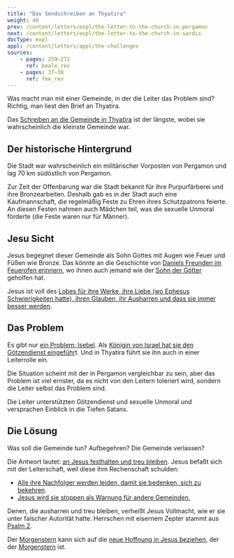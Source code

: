 ```yaml
---
title: "Das Sendschreiben an Thyatira"
weight: 40
prev: /content/letters/expl/the-letter-to-the-church-in-pergamon
next: /content/letters/expl/the-letter-to-the-church-in-sardis
docType: expl
appl: /content/letters/appl/the-challenges
sources: 
    - pages: 259–272
      ref: beale_rev
    - pages: 37–38
      ref: fee_rev
---
```


Was macht man mit einer Gemeinde, in der die Leiter das Problem sind? Richtig, man liest den Brief an Thyatira.

Das [Schreiben an die Gemeinde in Thyatira](https://www.bibleserver.com/SLT/Offenbarung2%2C18-29) ist der längste, wobei sie wahrscheinlich die kleinste Gemeinde war.

## Der historische Hintergrund

<a name="aa89"></a>
Die Stadt war wahrscheinlich ein militärischer Vorposten von Pergamon und lag 70 km südöstlich von Pergamon.

Zur Zeit der Offenbarung war die Stadt bekannt für ihre Purpurfärberei und ihre Bronzearbeiten. Deshalb gab es in der Stadt auch eine Kaufmannschaft, die regelmäßig Feste zu Ehren ihres Schutzpatrons feierte. An diesen Festen nahmen auch Mädchen teil, was die sexuelle Unmoral förderte (die Feste waren nur für Männer).

## Jesu Sicht

<a name="f2ed"></a>
Jesus begegnet dieser Gemeinde als Sohn Gottes mit Augen wie Feuer und Füßen wie Bronze. Das könnte an die Geschichte von [Daniels Freunden im Feuerofen erinnern](https://www.bibleserver.com/SLT/Daniel3), wo ihnen auch jemand wie der [Sohn der Götter](https://www.bibleserver.com/SLT/Daniel3%2C25) geholfen hat.

Jesus ist voll des [Lobes für ihre Werke, ihre Liebe (wo Ephesus Schwierigkeiten hatte), ihren Glauben, ihr Ausharren und dass sie immer besser werden](https://www.bibleserver.com/SLT/Offenbarung2%2C19).

## Das Problem

<a name="2981"></a>
Es gibt nur [ein Problem: Isebel](https://www.bibleserver.com/SLT/Offenbarung2%2C20). Als [Königin von Israel hat sie den Götzendienst eingeführ](https://www.bibleserver.com/SLT/1.K%C3%B6nige16%2C31)t. Und in Thyatira führt sie ihn auch in einer Leiterrolle ein.

Die Situation scheint mit der in Pergamon vergleichbar zu sein, aber das Problem ist viel ernster, da es nicht von den Leitern toleriert wird, sondern die Leiter selbst das Problem sind.

Die Leiter unterstützten Götzendienst und sexuelle Unmoral und versprachen Einblick in die Tiefen Satans.

## Die Lösung

<a name="5b20"></a>
Was soll die Gemeinde tun? Aufbegehren? Die Gemeinde verlassen?

Die Antwort lautet: [an Jesus festhalten und treu bleiben](https://www.bibleserver.com/SLT/Offenbarung2%2C24-25). Jesus befaßt sich mit der Leiterschaft, weil diese ihm Rechenschaft schulden:

- [Alle ihre Nachfolger werden leiden, damit sie bedenken, sich zu bekehren](https://www.bibleserver.com/SLT/Offenbarung2%2C21-22).
- [Jesus wird sie stoppen als Warnung für andere Gemeinden.](https://www.bibleserver.com/SLT/Offenbarung2%2C23)

Denen, die ausharren und treu bleiben, verheißt Jesus Vollmacht, wie er sie unter falscher Autorität hatte. Herrschen mit eisernem Zepter stammt aus [Psalm 2](https://www.bibleserver.com/SLT/Psalm2).

Der [Morgenstern](https://www.bibleserver.com/SLT/Offenbarung2%2C28) kann sich auf die [neue Hoffnung in Jesus beziehen](https://www.bibleserver.com/SLT/2.Petrus1%2C19), der der [Morgenstern](https://www.bibleserver.com/SLT/Offenbarung22%2C16) ist.
